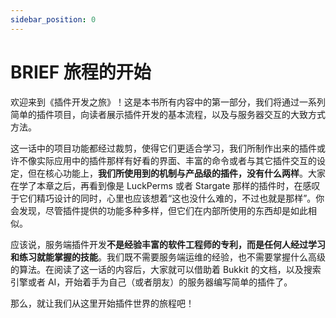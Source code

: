 ```yaml
---
sidebar_position: 0
---
```


# BRIEF 旅程的开始

欢迎来到《插件开发之旅》！这是本书所有内容中的第一部分，我们将通过一系列简单的插件项目，向读者展示插件开发的基本流程，以及与服务器交互的大致方式方法。

这一话中的项目功能都经过裁剪，使得它们更适合学习，我们所制作出来的插件或许不像实际应用中的插件那样有好看的界面、丰富的命令或者与其它插件交互的设定，但在核心功能上，**我们所使用到的机制与产品级的插件，没有什么两样**。大家在学了本章之后，再看到像是 LuckPerms 或者 Stargate 那样的插件时，在感叹于它们精巧设计的同时，心里也应该想着“这也没什么难的，不过也就是那样”。你会发现，尽管插件提供的功能多种多样，但它们在内部所使用的东西却是如此相似。

应该说，服务端插件开发**不是经验丰富的软件工程师的专利，而是任何人经过学习和练习就能掌握的技能**。我们既不需要服务端运维的经验，也不需要掌握什么高级的算法。在阅读了这一话的内容后，大家就可以借助着 Bukkit 的文档，以及搜索引擎或者 AI，开始着手为自己（或者朋友）的服务器编写简单的插件了。

那么，就让我们从这里开始插件世界的旅程吧！